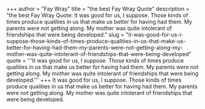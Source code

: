 +++
author = "Fay Wray"
title = "the best Fay Wray Quote"
description = "the best Fay Wray Quote: It was good for us, I suppose. Those kinds of times produce qualities in us that make us better for having had them. My parents were not getting along. My mother was quite intolerant of friendships that were being developed."
slug = "it-was-good-for-us-i-suppose-those-kinds-of-times-produce-qualities-in-us-that-make-us-better-for-having-had-them-my-parents-were-not-getting-along-my-mother-was-quite-intolerant-of-friendships-that-were-being-developed"
quote = '''It was good for us, I suppose. Those kinds of times produce qualities in us that make us better for having had them. My parents were not getting along. My mother was quite intolerant of friendships that were being developed.'''
+++
It was good for us, I suppose. Those kinds of times produce qualities in us that make us better for having had them. My parents were not getting along. My mother was quite intolerant of friendships that were being developed.
